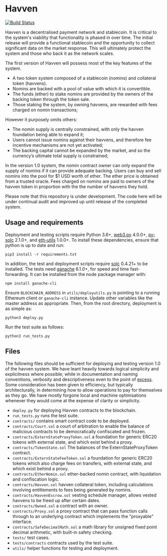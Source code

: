 # Havven

[![Build Status](https://travis-ci.org/Havven/havven.svg?branch=master)](https://travis-ci.org/Havven/havven)

Havven is a decentralised payment network and stablecoin.
It is critical to the system's viability that functionality is phased in over time. The initial release will provide a functional stablecoin and the opportunity to collect significant data on the market response. This will ultimately protect the system and those who back it as the network scales.

The first version of Havven will possess most of the key features of the system.

* A two token system composed of a stablecoin (nomins) and collateral token (havvens).
* Nomins are backed with a pool of value with which it is convertible.
* The funds (ether) to stake nomins are provided by the owners of the backing token through the token sale.
* Those staking the system, by owning havvens, are rewarded with fees charged on nomin transactions;

However it purposely omits others:

* The nomin supply is centrally constrained, with only the havven foundation being able to expand it;
* Users cannot issue nomins against their havvens, and therefore fee incentive mechanisms are not yet activated;
* The backing capital cannot be expanded by the market, and so the currency’s ultimate total supply is constrained;

In the version 1.0 system, the nomin contract owner can only expand the supply of nomins if it can provide adequate backing.
Users can buy and sell nomins into the pool for $1 USD worth of ether. The ether price is
obtained from a trusted oracle. Fees charged on nomins are paid to owners of the havven token in proportion with the the number of havvens they hold.

Please note that this repository is under development.
The code here will be under continual audit and improved up until release of the completed system.


## Usage and requirements

Deployment and testing scripts require Python 3.6+, [web3.py](https://github.com/ethereum/web3.py) 4.0.0+, [py-solc](https://github.com/ethereum/py-solc) 2.1.0+, and [eth-utils](https://github.com/ethereum/eth-utils) 1.0.0+. To install these dependencies, ensure that python is up to date and run:

```pip3 install -r requirements.txt```

In addition, the test and deployment scripts require [solc](https://github.com/ethereum/solidity) 0.4.21+ to be installed. The tests need [ganache](https://github.com/trufflesuite/ganache-cli) 6.1.0+, for speed and time fast-forwarding. It can be installed from the node package manager with:

```npm install ganache-cli```

Ensure `BLOCKCHAIN_ADDRESS` in `utils/deployutils.py` is pointing to a running
Ethereum client or `ganache-cli` instance. Update other variables like
the master address as appropriate. Then, from the root directory,
deployment is as simple as:

```python3 deploy.py```

Run the test suite as follows:

```python3 run_tests.py```


## Files

The following files should be sufficient for deploying and testing version 1.0
of the havven system. We have leant heavily towards logical simplicity and
explicitness where possible; while in documentation and naming conventions,
verbosity and descriptiveness even to the point of [excess](https://en.wikipedia.org/wiki/Literate_programming).
Some consideration has been given to efficiency, but typically architecturally,
in determining how to allow operations to pay for themselves as they go.
We have mostly forgone local and machine optimisations whenever they would
come at the expense of clarity or simplicity.

* `deploy.py` for deploying Havven contracts to the blockchain.
* `run_tests.py` runs the test suite.
* `contracts/` contains smart contract code to be deployed.
* `contracts/Court.sol` a court of arbitration to enable the balance of malicious contracts to be democratically confiscated and frozen.
* `contracts/ExternStateProxyToken.sol` a foundation for generic ERC20 tokens with external state, and which exist behind a proxy.
* `contracts/TokenState.sol` The balances of the ExternStateProxyToken contract.
* `contracts/ExternStateFeeToken.sol` a foundation for generic ERC20 tokens which also charge fees on transfers, with external state, and which exist behind a proxy.
* `contracts/EtherNomin.sol` ether-backed nomin contract, with liquidation and confiscation logic.
* `contracts/Havven.sol` havven collateral token, including calculations involving entitlements to fees being generated by nomins.
* `contracts/HavvenEscrow.sol` vesting schedule manager, allows vested havvens to be freed up after certain dates.
* `contracts/Owned.sol` a contract with an owner.
* `contracts/Proxy.sol` a proxy contract that can pass function calls through to an underlying contract which implements the "proxyable" interface.
* `contracts/SafeDecimalMath.sol` a math library for unsigned fixed point decimal arithmetic, with built-in safety checking.
* `tests/` test cases.
* `tests/contracts` contracts used by the test suite.
* `utils/` helper functions for testing and deployment.
